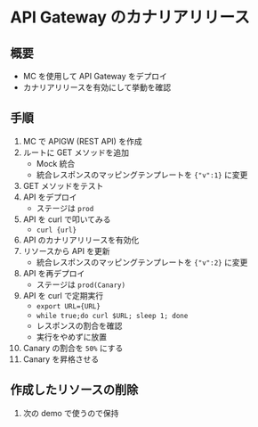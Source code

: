 # API Gateway のカナリアリリース

## 概要

- MC を使用して API Gateway をデプロイ
- カナリアリリースを有効にして挙動を確認

## 手順

1. MC で APIGW (REST API) を作成
2. ルートに GET メソッドを追加
   - Mock 統合
   - 統合レスポンスのマッピングテンプレートを `{"v":1}` に変更
3. GET メソッドをテスト
4. API をデプロイ
   - ステージは `prod`
5. API を curl で叩いてみる
   - `curl {url}`
6. API のカナリアリリースを有効化
7. リソースから API を更新
   - 統合レスポンスのマッピングテンプレートを `{"v":2}` に変更
8. API を再デプロイ
   - ステージは `prod(Canary)`
9. API を curl で定期実行
   - `export URL={URL}`
   - `while true;do curl $URL; sleep 1; done`
   - レスポンスの割合を確認
   - 実行をやめずに放置
10. Canary の割合を `50%` にする
11. Canary を昇格させる

## 作成したリソースの削除

1. 次の demo で使うので保持

